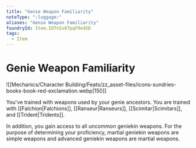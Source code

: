 ```yaml
---
title: "Genie Weapon Familiarity"
noteType: ":luggage:"
aliases: "Genie Weapon Familiarity"
foundryId: Item.IOTnSs87pqF9e4SD
tags:
  - Item
---
```


# Genie Weapon Familiarity
![[Mechanics/Character Building/Feats/zz_asset-files/icons-sundries-books-book-red-exclamation.webp|150]]

You've trained with weapons used by your genie ancestors. You are trained with [[Falchion|Falchions]], [[Ranseur|Ranseurs]], [[Scimitar|Scimitars]], and [[Trident|Tridents]].

In addition, you gain access to all uncommon geniekin weapons. For the purpose of determining your proficiency, martial geniekin weapons are simple weapons and advanced geniekin weapons are martial weapons.
